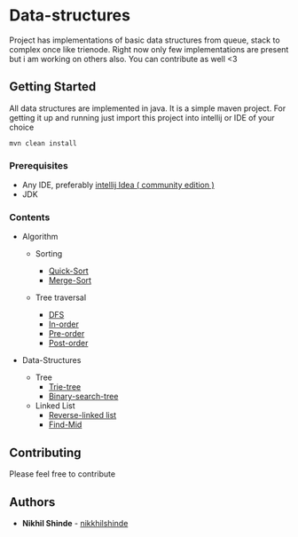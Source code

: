 # Data-structures

Project has implementations of basic data structures from queue, stack
to complex once like trienode.
Right now only few implementations are present but i am working on others also.
You can contribute as well <3

## Getting Started

All data structures are implemented in java.
It is a simple maven project. For getting it up and running
just import this project into intellij or IDE of your choice
```$xslt
mvn clean install
```

### Prerequisites

- Any IDE, preferably [intellij Idea ( community edition )](https://www.jetbrains.com/idea/)
- JDK

### Contents

- Algorithm 
    - Sorting 
        - [Quick-Sort](../master/src/main/java/Algorithm/sorting/QuickSort.java)
        - [Merge-Sort](../master/src/main/java/Algorithm/sorting/MergeSort.java)
    
    - Tree traversal 
        - [DFS](../master/src/main/java/Tree/BinarySearchTree/Main.java)
        - [In-order](../master/src/main/java/Tree/BinarySearchTree/Main.java)
        - [Pre-order](../master/src/main/java/Tree/BinarySearchTree/Main.java)
        - [Post-order](../master/src/main/java/Tree/BinarySearchTree/Main.java)
     
- Data-Structures 
    - Tree
        - [Trie-tree](../master/src/main/java/Tree/Trie/Main.java)
        - [Binary-search-tree](../master/src/main/java/Tree/BinarySearchTree/Main.java)
    - Linked List
        - [Reverse-linked list](../master/src/main/java/LinkedList/ReverseLinkedList.java)
        - [Find-Mid](../master/src/main/java/LinkedList/ReverseLinkedList.java)

## Contributing

Please feel free to contribute

## Authors

* **Nikhil Shinde** - [nikkhilshinde](https://github.com/nikkkhilshinde)

